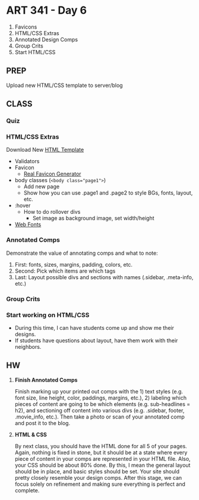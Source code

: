 ART 341 - Day 6
=======================

1. Favicons
2. HTML/CSS Extras
3. Annotated Design Comps
4. Group Crits
5. Start HTML/CSS


PREP
---------------------------------------
Upload new HTML/CSS template to server/blog


CLASS
---------------------------------------

### Quiz


### HTML/CSS Extras
Download New [HTML Template](http://teaching.thomhines.com/resources/html_template_v2.zip)

- Validators
- Favicon
	- [Real Favicon Generator](http://realfavicongenerator.net/)
- body classes (`<body class="page1">`)
	- Add new page
	- Show how you can use .page1 and .page2 to style BGs, fonts, layout, etc.
- :hover
	- How to do rollover divs
		- Set image as background image, set width/height
- [Web Fonts](http://www.google.com/fonts)

### Annotated Comps
Demonstrate the value of annotating comps and what to note: 

1. First: fonts, sizes, margins, padding, colors, etc.
2. Second: Pick which items are which tags
3. Last: Layout possible divs and sections with names (.sidebar, .meta-info, etc.)



### Group Crits


### Start working on HTML/CSS
- During this time, I can have students come up and show me their designs.
- If students have questions about layout, have them work with their neighbors.



HW
---------------------------------------

1. **Finish Annotated Comps**
	
	Finish marking up your printed out comps with the 1) text styles (e.g. font size, line height, color, paddings, margins, etc.), 2) labeling which pieces of content are going to be which elements (e.g. sub-headlines = h2), and sectioning off content into various divs (e.g. .sidebar, footer, .movie_info, etc.). Then take a photo or scan of your annotated comp and post it to the blog.


2. **HTML & CSS**
	
	By next class, you should have the HTML done for all 5 of your pages. Again, nothing is fixed in stone, but it should be at a state where every piece of content in your comps are represented in your HTML file. Also, your CSS should be about 80% done. By this, I mean the general layout should be in place, and basic styles should be set. Your site should pretty closely resemble your design comps. After this stage, we can focus solely on refinement and making sure everything is perfect and complete.